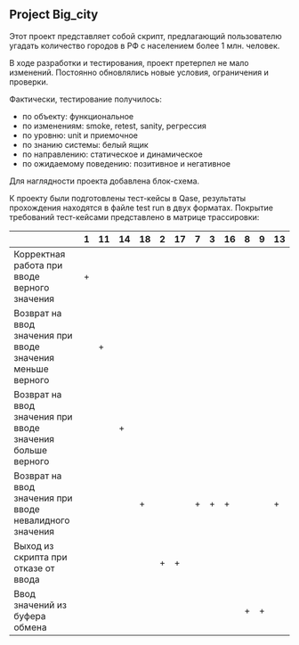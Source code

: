 ## Project Big_city
Этот проект представляет собой скрипт, предлагающий пользователю угадать количество городов в РФ с населением более 1 млн. человек.

В ходе разработки и тестирования, проект претерпел не мало изменений.
Постоянно обновлялись новые условия, ограничения и проверки.

Фактически, тестирование получилось:
- по объекту: функциональное
- по изменениям: smoke, retest, sanity, регрессия
- по уровню: unit и приемочное
- по знанию системы: белый ящик
- по направлению: статическое и динамическое
- по ожидаемому поведению: позитивное и негативное

Для наглядности проекта добавлена блок-схема.

К проекту были подготовлены тест-кейсы в Qase, результаты прохождения находятся в файле test run в двух форматах. Покрытие требований тест-кейсами представлено в матрице трассировки:

|                                                            | 1 | 11 | 14 | 18 | 2 | 17 | 7 | 3 | 16 | 8 | 9 | 13 |
|------------------------------------------------------------|---|----|----|----|---|----|---|---|----|---|---|----|
| Корректная работа при вводе верного значения               | + |    |    |    |   |    |   |   |    |   |   |    |
| Возврат на ввод значения при вводе значения меньше верного |   | +  |    |    |   |    |   |   |    |   |   |    |
| Возврат на ввод значения при вводе значения больше верного |   |    | +  |    |   |    |   |   |    |   |   |    |
| Возврат на ввод значения при вводе невалидного значения    |   |    |    | +  |   |    | + | + | +  |   |   | +  |
| Выход из скрипта при отказе от ввода                       |   |    |    |    | + | +  |   |   |    |   |   |    |
| Ввод значений из буфера обмена                             |   |    |    |    |   |    |   |   |    | + | + |    |
